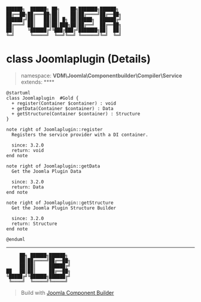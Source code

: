 ```
██████╗  ██████╗ ██╗    ██╗███████╗██████╗
██╔══██╗██╔═══██╗██║    ██║██╔════╝██╔══██╗
██████╔╝██║   ██║██║ █╗ ██║█████╗  ██████╔╝
██╔═══╝ ██║   ██║██║███╗██║██╔══╝  ██╔══██╗
██║     ╚██████╔╝╚███╔███╔╝███████╗██║  ██║
╚═╝      ╚═════╝  ╚══╝╚══╝ ╚══════╝╚═╝  ╚═╝
```
# class Joomlaplugin (Details)
> namespace: **VDM\Joomla\Componentbuilder\Compiler\Service**
> extends: ****
```uml
@startuml
class Joomlaplugin  #Gold {
  + register(Container $container) : void
  + getData(Container $container) : Data
  + getStructure(Container $container) : Structure
}

note right of Joomlaplugin::register
  Registers the service provider with a DI container.

  since: 3.2.0
  return: void
end note

note right of Joomlaplugin::getData
  Get the Joomla Plugin Data

  since: 3.2.0
  return: Data
end note

note right of Joomlaplugin::getStructure
  Get the Joomla Plugin Structure Builder

  since: 3.2.0
  return: Structure
end note
 
@enduml
```

---
```
     ██╗ ██████╗██████╗
     ██║██╔════╝██╔══██╗
     ██║██║     ██████╔╝
██   ██║██║     ██╔══██╗
╚█████╔╝╚██████╗██████╔╝
 ╚════╝  ╚═════╝╚═════╝
```
> Build with [Joomla Component Builder](https://git.vdm.dev/joomla/Component-Builder)

